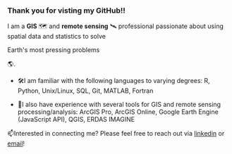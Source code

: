 ### Thank you for visting my GitHub!!
I am a <b>GIS</b> 🗺️ and <b>remote sensing</b> 🛰️ professional passionate about using spatial data and statistics to solve <P>Earth's most pressing problems</P> 🌎.

- 🛠️I am familiar with the following languages to varying degrees: R, Python, Unix/Linux, SQL, Git, MATLAB, Fortran 

- 🧭I also have experience with several tools for GIS and remote sensing processing/analysis: ArcGIS Pro, ArcGIS Online, Google Earth Engine (JavaScript API), QGIS, ERDAS IMAGINE

📫Interested in connecting me? Please feel free to reach out via [linkedin](https://www.linkedin.com/in/marisa-smedsrud-b1722815b/) or [email](mailto:msmeds97@gmail.com)!
